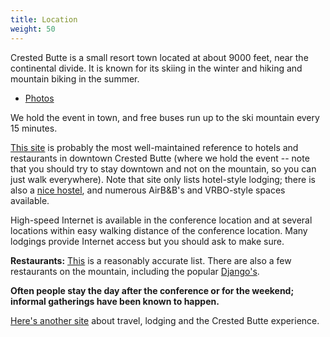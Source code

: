 ```yaml
---
title: Location
weight: 50
---
```


Crested Butte is a small resort town located at about 9000 feet, near
the continental divide. It is known for its skiing in the winter and
hiking and mountain biking in the summer.

-   [Photos](http://mindview.net/Seminars/Locations/CrestedButte/MoreCrestedButtePhotos.html)

We hold the event in town, and free buses run up to the ski mountain
every 15 minutes.

[This site](http://www.downtowncrestedbutte.com/) is probably the most
well-maintained reference to hotels and restaurants in downtown Crested
Butte (where we hold the event -- note that you should try to stay
downtown and not on the mountain, so you can just walk everywhere). Note
that site only lists hotel-style lodging; there is also a [nice
hostel](http://www.crestedbuttelodging.com/lodging/crested-butte-intl-lodge-hostel/), and numerous AirB&B's and VRBO-style
spaces available.

High-speed Internet is available in the conference location and at
several locations within easy walking distance of the conference
location. Many lodgings provide Internet access but you should ask to
make sure.

**Restaurants:**
[This](http://www.downtowncrestedbutte.com/restaurants-in-crested-butte/)
is a reasonably accurate list. There are also a few restaurants on the
mountain, including the popular [Django's](http://djangos.us/).

**Often people stay the day after the conference or for the weekend;
informal gatherings have been known to happen.**

[Here's another site](http://travelcrestedbutte.com/) about travel,
lodging and the Crested Butte experience.

